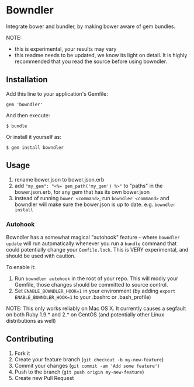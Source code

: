 # Bowndler

Integrate bower and bundler, by making bower aware of gem bundles.

NOTE:
- this is experimental, your results may vary
- this readme needs to be updated, we know its light on detail. It is highly recommended that you read the source before using bowndler.

## Installation

Add this line to your application's Gemfile:

    gem 'bowndler'

And then execute:

    $ bundle

Or install it yourself as:

    $ gem install bowndler

## Usage

1. rename bower.json to bower.json.erb
2. add `"my_gem": "<%= gem_path('my_gem') %>"` to "paths" in the bower.json.erb, for any gem that has its own bower.json
3. instead of running `bower <command>`, run `bowndler <command>` and bowndler will make sure the bower.json is up to date. e.g. `bowndler install`

### Autohook

Bowndler has a somewhat magical "autohook" feature - where `bowndler update` will run automatically whenever you run a `bundle` command that could potentially change your `Gemfile.lock`. This is VERY experimental, and should be used with caution.

To enable it:

1. Run `bowndler autohook` in the root of your repo. This will modiy your Gemfile, those changes should be committed to source control.
2. Set `ENABLE_BOWNDLER_HOOK=1` in your environment (by adding `export ENABLE_BOWNDLER_HOOK=1` to your .bashrc or .bash_profile)

NOTE: This only works reliably on Mac OS X. It currently causes a segfault on both Ruby 1.9.* and 2.* on CentOS (and potentially other Linux distributions as well)

## Contributing

1. Fork it
2. Create your feature branch (`git checkout -b my-new-feature`)
3. Commit your changes (`git commit -am 'Add some feature'`)
4. Push to the branch (`git push origin my-new-feature`)
5. Create new Pull Request
